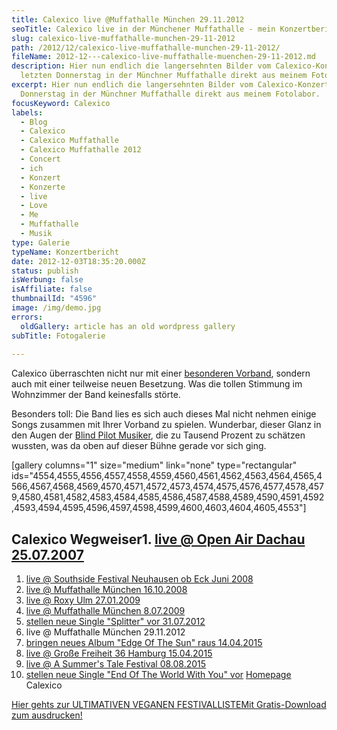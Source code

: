 ```yaml
---
title: Calexico live @Muffathalle München 29.11.2012
seoTitle: Calexico live in der Münchener Muffathalle - mein Konzertbericht
slug: calexico-live-muffathalle-munchen-29-11-2012
path: /2012/12/calexico-live-muffathalle-munchen-29-11-2012/
fileName: 2012-12---calexico-live-muffathalle-muenchen-29-11-2012.md
description: Hier nun endlich die langersehnten Bilder vom Calexico-Konzert
  letzten Donnerstag in der Münchner Muffathalle direkt aus meinem Fotolabor.
excerpt: Hier nun endlich die langersehnten Bilder vom Calexico-Konzert letzten
  Donnerstag in der Münchner Muffathalle direkt aus meinem Fotolabor.
focusKeyword: Calexico
labels:
  - Blog
  - Calexico
  - Calexico Muffathalle
  - Calexico Muffathalle 2012
  - Concert
  - ich
  - Konzert
  - Konzerte
  - live
  - Love
  - Me
  - Muffathalle
  - Musik
type: Galerie
typeName: Konzertbericht
date: 2012-12-03T18:35:20.000Z
status: publish
isWerbung: false
isAffiliate: false
thumbnailId: "4596"
image: /img/demo.jpg
errors:
  oldGallery: article has an old wordpress gallery
subTitle: Fotogalerie
  
---
```


Calexico überraschten nicht nur mit einer
[besonderen Vorband](//2012/11/30/blind-pilot-live-muffathalle-munchen-29-11-2012/),
sondern auch mit einer teilweise neuen Besetzung. Was die tollen Stimmung im
Wohnzimmer der Band keinesfalls störte.

Besonders toll: Die Band lies es sich auch dieses Mal nicht nehmen einige Songs
zusammen mit Ihrer Vorband zu spielen. Wunderbar, dieser Glanz in den Augen der
[Blind Pilot Musiker](//2012/11/30/blind-pilot-live-muffathalle-munchen-29-11-2012/),
die zu Tausend Prozent zu schätzen wussten, was da oben auf dieser Bühne gerade
vor sich ging.

[gallery columns="1" size="medium" link="none" type="rectangular"
ids="4554,4555,4556,4557,4558,4559,4560,4561,4562,4563,4564,4565,4566,4567,4568,4569,4570,4571,4572,4573,4574,4575,4576,4577,4578,4579,4580,4581,4582,4583,4584,4585,4586,4587,4588,4589,4590,4591,4592,4593,4594,4595,4596,4597,4598,4599,4600,4603,4604,4605,4553"]

## Calexico Wegweiser1. [live @ Open Air Dachau 25.07.2007](/2015/04/calexico-live-open-air-dachau-25-07-2007/)

1.  [live @ Southside Festival Neuhausen ob Eck Juni 2008](/2015/04/calexico-live-southside-festival-2008/)
1.  [live @ Muffathalle München 16.10.2008](/2015/04/calexico-live-muffathalle-muenchen-16-10-2008/)
1.  [live @ Roxy Ulm 27.01.2009](/2009/01/calexico-live-roxy-ulm/)
1.  [live @ Muffathalle München 8.07.2009](/2009/07/calexico-live-muffathalle-munchen/)
1.  [stellen neue Single "Splitter" vor 31.07.2012](/2012/07/calexico-stellen-neue-singe-splitter-vor/)
1.  live @ Muffathalle München 29.11.2012
1.  [bringen neues Album "Edge Of The Sun" raus 14.04.2015](/2015/04/calexico-edge-of-the-sun-ist-da/)
1.  [live @ Große Freiheit 36 Hamburg 15.04.2015](/2015/04/calexico-live-grosse-freiheit-36-15-04-2015/)
1.  [live @ A Summer's Tale Festival 08.08.2015](/2015/08/calexico-live-a-summers-tale-festival-2015/)
1.  [stellen neue Single "End Of The World With You" vor](/2017/10/calexico-the-thread-that-keeps-us/)
    [Homepage](http://www.casadecalexico.com) Calexico

[Hier gehts zur ULTIMATIVEN VEGANEN FESTIVALLISTEMit Gratis-Download zum ausdrucken!](/2015/03/die-ultimative-vegane-festivalliste)

  